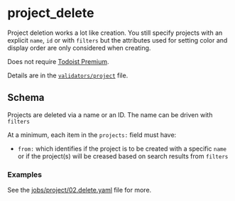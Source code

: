 # project_delete

Project deletion works a lot like creation. You still specify projects with an explicit `name`, `id` or with `filters` but 
the attributes used for setting color and display order are only considered when creating.   

Does not require [Todoist Premium](../../getting-started.md#todoist-premium).

Details are in the [`validators/project`](../../../tdt/validators/job_file/project/delete.py) file.

## Schema

Projects are deleted via a name or an ID. The name can be driven  with `filters`

At a minimum, each item in the `projects:` field must have:

- `from:` which identifies if the project is to be created with a specific `name` or if the project(s) will be creased
 based on search results from `filters`
 

### Examples

See the [jobs/project/02.delete.yaml](../../../jobs/v1/project/02.delete.yaml) file for more.
